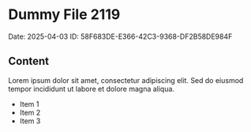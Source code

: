 # Dummy File 2119

Date: 2025-04-03
ID: 58F683DE-E366-42C3-9368-DF2B58DE984F

## Content

Lorem ipsum dolor sit amet, consectetur adipiscing elit.
Sed do eiusmod tempor incididunt ut labore et dolore magna aliqua.

* Item 1
* Item 2
* Item 3

